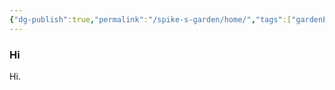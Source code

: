 ```yaml
---
{"dg-publish":true,"permalink":"/spike-s-garden/home/","tags":["gardenEntry"]}
---
```



### Hi

Hi.
